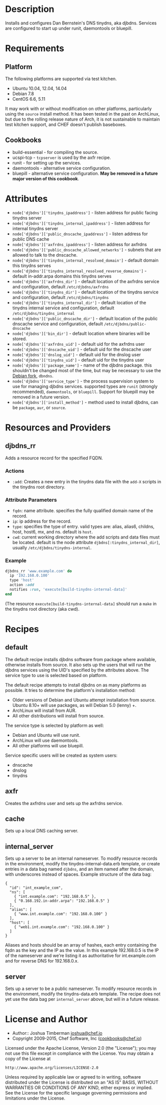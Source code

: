 # Description

Installs and configures Dan Bernstein's DNS tinydns, aka djbdns. Services are configured to start up under runit, daemontools or bluepill.

# Requirements

## Platform

The following platforms are supported via test kitchen.

* Ubuntu 10.04, 12.04, 14.04
* Debian 7.8
* CentOS 6.6, 5.11

It may work with or without modification on other platforms,
particularly using the `source` install method. It has been tested in
the past on ArchLinux, but due to the rolling release nature of Arch,
it is not sustainable to maintain test kitchen support, and CHEF
doesn't publish baseboxes.

## Cookbooks

* build-essential - for compiling the source.
* ucspi-tcp - `tcpserver` is used by the axfr recipe.
* runit - for setting up the services.
* daemontools - alternative service configuration.
* bluepill - alternative service configuration. **May be removed in a future major version of this cookbook**.

# Attributes

* `node['djbdns']['tinydns_ipaddress']` - listen address for public facing tinydns server
* `node['djbdns']['tinydns_internal_ipaddress']` - listen address for internal tinydns server
* `node['djbdns']['public_dnscache_ipaddress']` - listen address for public DNS cache
* `node['djbdns']['axfrdns_ipaddress']` - listen address for axfrdns
* `node['djbdns']['public_dnscache_allowed_networks']` - subnets that are allowed to talk to the dnscache.
* `node['djbdns']['tinydns_internal_resolved_domain']` - default domain this tinydns serves
* `node['djbdns']['tinydns_internal_resolved_reverse_domains']` - default in-addr.arpa domains this tinydns serves
* `node['djbdns']['axfrdns_dir']` - default location of the axfrdns service and configuration, default `/etc/djbdns/axfrdns`
* `node['djbdns']['tinydns_dir']` - default location of the tinydns service and configuration, default `/etc/djbdns/tinydns`
* `node['djbdns']['tinydns_internal_dir']` - default location of the tinydns internal service and configuration, default `/etc/djbdns/tinydns_internal`
* `node['djbdns']['public_dnscache_dir']` - default location of the public dnscache service and configuration, default `/etc/djbdns/public-dnscache`
* `node['djbdns']['bin_dir']` - default location where binaries will be stored.
* `node['djbdns']['axfrdns_uid']` - default uid for the axfrdns user
* `node['djbdns']['dnscache_uid']` - default uid for the dnscache user
* `node['djbdns']['dnslog_uid']` - default uid for the dnslog user
* `node['djbdns']['tinydns_uid']` - default uid for the tinydns user
* `node['djbdns']['package_name']` - name of the djbdns package. this shouldn't be changed most of the time, but may be necessary to use the [Debian fork](http://en.wikipedia.org/wiki/Dbndns), `dbndns`.
* `node['djbdns']['service_type']` - the process supervision system to use for managing djbdns services. supported types are `runit` (strongly recommended), `daemontools`, or `bluepill`. Support for bluepill may be removed in a future version.
* `node['djbdns']['install_method']` - method used to install djbdns, can be `package`, `aur`, or `source`.

# Resources and Providers

## djbdns_rr

Adds a resource record for the specified FQDN.

### Actions

- `:add`: Creates a new entry in the tinydns data file with the `add-X` scripts in the tinydns root directory.

### Attribute Parameters

- `fqdn`: name attribute. specifies the fully qualified domain name of the record.
- `ip`: ip address for the record.
- `type`: specifies the type of entry. valid types are: alias, alias6, childns, host, host6, mx, and ns. default is `host`.
- `cwd`: current working directory where the add scripts and data files must be located. default is the node attribute `djbdns[:tinydns_internal_dir]`, usually `/etc/djbdns/tinydns-internal`.

### Example

```ruby
djbdns_rr 'www.example.com' do
  ip '192.168.0.100'
  type 'host'
  action :add
  notifies :run, 'execute[build-tinydns-internal-data]'
end
```

(The resource `execute[build-tinydns-internal-data]` should run a `make` in the tinydns root directory (aka cwd).

# Recipes

## default

The default recipe installs djbdns software from package where available, otherwise installs from source. It also sets up the users that will run the djbdns services using the UID's specified by the attributes above. The service type to use is selected based on platform.

The default recipe attempts to install djbdns on as many platforms as possible. It tries to determine the platform's installation method:

* Older versions of Debian and Ubuntu attempt installation from source. Ubuntu 8.10+ will use packages, as will Debian 5.0 (lenny) +.
* ArchLinux will install from AUR.
* All other distributions will install from source.

The service type is selected by platform as well:

* Debian and Ubuntu will use runit.
* ArchLinux will use daemontools.
* All other platforms will use bluepill.

Service specific users will be created as system users:

* dnscache
* dnslog
* tinydns

## axfr

Creates the axfrdns user and sets up the axfrdns service.

## cache

Sets up a local DNS caching server.

## internal_server

Sets up a server to be an internal nameserver. To modify resource records in the environment, modify the tinydns-internal-data.erb template, or create entries in a data bag named `djbdns`, and an item named after the domain, with underscores instead of spaces. Example structure of the data bag:

    {
      "id": "int_example_com",
      "ns": [
        { "int.example.com": "192.168.0.5" },
        { "0.168.192.in-addr.arpa": "192.168.0.5" }
      ],
      "alias": [
        { "www.int.example.com": "192.168.0.100" }
      ],
      "host": [
        { "web1.int.example.com": "192.168.0.100" }
      ]
    }

Aliases and hosts should be an array of hashes, each entry containing the fqdn as the key and the IP as the value.  In this example 192.168.0.5 is the IP of the nameserver and we're listing it as authoritative for int.example.com and for reverse DNS for 192.168.0.x.

## server

Sets up a server to be a public nameserver. To modify resource records in the environment, modify the tinydns-data.erb template. The recipe does not yet use the data bag per `internal_server` above, but will in a future release.

# License and Author

- Author:: Joshua Timberman <joshua@chef.io>
- Copyright 2009-2015, Chef Software, Inc (<cookbooks@chef.io>)

Licensed under the Apache License, Version 2.0 (the "License");
you may not use this file except in compliance with the License.
You may obtain a copy of the License at

    http://www.apache.org/licenses/LICENSE-2.0

Unless required by applicable law or agreed to in writing, software
distributed under the License is distributed on an "AS IS" BASIS,
WITHOUT WARRANTIES OR CONDITIONS OF ANY KIND, either express or implied.
See the License for the specific language governing permissions and
limitations under the License.
